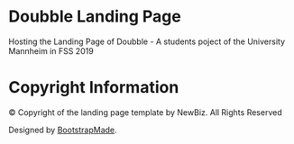 # Doubble Landing Page
Hosting the Landing Page of Doubble - A students poject of the University Mannheim in FSS 2019

# Copyright Information
© Copyright of the landing page template by NewBiz. All Rights Reserved

Designed by [BootstrapMade](https://bootstrapmade.com/). 

